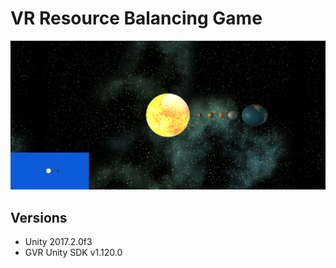 # VR Resource Balancing Game
![Alt text](/Screenshots/Screenshot.PNG?raw=true "Gameplay")

## Versions
- Unity 2017.2.0f3
- GVR Unity SDK v1.120.0


